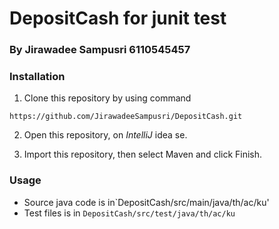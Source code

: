 # DepositCash for junit test
### By Jirawadee Sampusri 6110545457

### Installation

1. Clone this repository by using command
```
https://github.com/JirawadeeSampusri/DepositCash.git
```
2. Open this repository, on _IntelliJ_ idea se.

3. Import this repository, then select Maven and click Finish.

### Usage
- Source java code is in`DepositCash/src/main/java/th/ac/ku'
- Test files is in `DepositCash/src/test/java/th/ac/ku`

